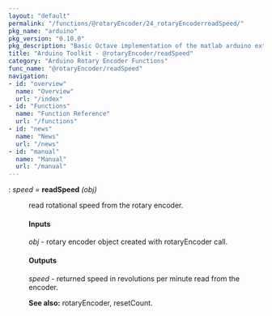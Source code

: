 ```yaml
---
layout: "default"
permalink: "/functions/@rotaryEncoder/24_rotaryEncoderreadSpeed/"
pkg_name: "arduino"
pkg_version: "0.10.0"
pkg_description: "Basic Octave implementation of the matlab arduino extension,  allowing communication to a programmed arduino board to control its  hardware."
title: "Arduino Toolkit - @rotaryEncoder/readSpeed"
category: "Arduino Rotary Encoder Functions"
func_name: "@rotaryEncoder/readSpeed"
navigation:
- id: "overview"
  name: "Overview"
  url: "/index"
- id: "Functions"
  name: "Function Reference"
  url: "/functions"
- id: "news"
  name: "News"
  url: "/news"
- id: "manual"
  name: "Manual"
  url: "/manual"
---
```

<dl class="def">
<dt id="index-readSpeed"><span class="category">: </span><span><em><var>speed</var> =</em> <strong>readSpeed</strong> <em>(<var>obj</var>)</em><a href='#index-readSpeed' class='copiable-anchor'></a></span></dt>
<dd><p>read rotational speed from the rotary encoder.
</p>
<span id="Inputs"></span><h4 class="subsubheading">Inputs</h4>
<p><var>obj</var> - rotary encoder object created with rotaryEncoder call.
</p>
<span id="Outputs"></span><h4 class="subsubheading">Outputs</h4>
<p><var>speed</var> - returned speed in revolutions per minute read from the encoder.
</p>

<p><strong>See also:</strong> rotaryEncoder, resetCount.
 </p></dd></dl>